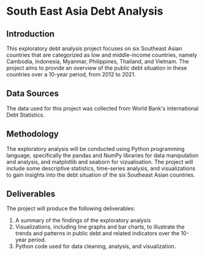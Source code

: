# South East Asia Debt Analysis

## Introduction
This exploratory debt analysis project focuses on six Southeast Asian countries that are categorized as low and middle-income countries, namely Cambodia, Indonesia, Myanmar, Philippines, Thailand, and Vietnam. The project aims to provide an overview of the public debt situation in these countries over a 10-year period, from 2012 to 2021.


## Data Sources
The data used for this project was collected from World Bank's International Debt Statistics.

## Methodology
The exploratory analysis will be conducted using Python programming language, specifically the pandas and NumPy libraries for data manipulation and analysis, and matplotlib and seaborn for vizualisation. The project will include some descriptive statistics, time-series analysis, and visualizations to gain insights into the debt situation of the six Southeast Asian countries.

## Deliverables
The project will produce the following deliverables:

1. A summary of the findings of the exploratory analysis
2. Visualizations, including line graphs and bar charts, to illustrate the trends and patterns in public debt and related indicators over the 10-year period.
3. Python code used for data cleaning, analysis, and visualization.
